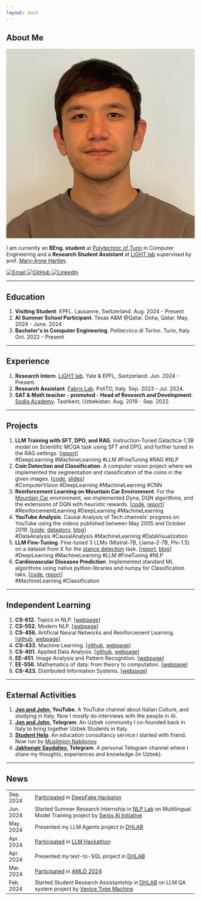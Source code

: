```yaml
---
layout: main
---
```

## <span class="section-bar"></span> About Me

<img class="profile-picture" src="profile-picture.jpeg">

I am currently an **BEng. student** at [Polytechnic of Turin]([https://epfl.ch](https://www.polito.it/)) in Computer Engineering and a **Research Student Assistant** at [LiGHT lab]([https://www.yale-light.org/]) supervised by prof. [Mary-Anne Hartley]([https://medicine.yale.edu/profile/mary-anne-hartley/]). 

<p align="left">
  <a href="mailto:mukhammadali.sayfiddinov@student.polito.it">
    <img src="https://img.icons8.com/ios-filled/50/000000/email.png" alt="Email" style="width:20px; height:20px;" />
  </a>
  <a href="https://github.com/aleph17">
    <img src="https://img.icons8.com/ios-filled/50/000000/github.png" alt="GitHub" style="width:20px; height:20px;" />
  </a>
  <a href="https://www.linkedin.com/in/mukali/">
    <img src="https://img.icons8.com/ios-filled/50/000000/linkedin.png" alt="LinkedIn" style="width:20px; height:20px;" />
  </a>
</p>

---

## <span class="section-bar"></span> Education

1. **Visiting Student**. EPFL. Lausanne, Switzerland. <span class="dates">Aug. 2024 - Present</span>
2. **AI Summer School Participant**. Texas A&M @Qatar. Doha, Qatar. <span class="dates">May. 2024 - June. 2024</span>
3. **Bachelor's in Computer Engineering**. Politecnico di Torino. Turin, Italy. <span class="dates">Oct. 2022 - Present</span>

---

## <span class="section-bar"></span> Experience

1. **Research Intern**. [LiGHT lab](https://www.yale-light.org/). Yale & EPFL, Switzerland. <span class="dates">Jun. 2024 - Present.</span> <br> 
2. **Research Assistant**. [Fabris Lab](https://www.epfl.ch/labs/dhlab/). PoliTO, Italy. <span class="dates">Sep. 2023 - Jul. 2024.</span> <br> 
3. **SAT & Math teacher - promoted - Head of Research and Development**. [Sodiq Academy](https://sodiqacademy.uz/). Tashkent, Uzbekistan. <span class="dates">Aug. 2019 - Sep. 2022.</span>

--- 

## <span class="section-bar"></span> Projects
1. **LLM Training with SFT, DPO, and RAG**. Instruction-Tuned Galactica-1.3B model on Scientific MCQA task using SFT and DPO, and further tuned in the RAG settings. [[report](https://github.com/Jakhongir0103/sft-dpo-rag-training/blob/main/pdfs/report.pdf)] <br> <span class="tag">#DeepLearning</span> <span class="tag">#MachineLearning</span> <span class="tag">#LLM</span> <span class="tag">#FineTuning</span> <span class="tag">#RAG</span> <span class="tag">#NLP</span>
2. **Coin Detection and Classification**. A computer vision project where we implemented the segmentation and classification of the coins in the given images. [[code](https://github.com/Jakhongir0103/Coin-segmentation-and-classification), [slides](https://github.com/Jakhongir0103/Coin-segmentation-and-classification/blob/main/slides.pdf)] <br> <span class="tag">#ComputerVision</span> <span class="tag">#DeepLearning</span> <span class="tag">#MachineLearning</span> <span class="tag">#CNN</span>
3. **Reinforcement Learning on Mountain Car Environment**. For the [Mountain Car](https://www.gymlibrary.dev/environments/classic_control/mountain_car/) environment, we implemented Dyna, DQN algorithms, and the extensions of DQN with heuristic rewards. [[code](https://github.com/Jakhongir0103/mountain-car-reinforcement-learning), [report](https://github.com/Jakhongir0103/mountain-car-reinforcement-learning/blob/main/pdf/report.pdf)] <br> <span class="tag">#ReinforcementLearning</span> <span class="tag">#DeepLearning</span> <span class="tag">#MachineLearning</span>
4. **YouTube Analysis**. Causal Analysis of Tech channels' progress on YouTube using the videos published between May 2005 and October 2019. [[code](https://github.com/Jakhongir0103/A-recipe-for-a-successful-tech-review-channel), [datastory](https://jakhongir0103.github.io/datastory/), [blog](posts/youtube_analysis.md)] <br> <span class="tag">#DataAnalysis</span> <span class="tag">#CausalAnalysis</span> <span class="tag">#MachineLearning</span> <span class="tag">#DataVisualization</span>
5. **LLM Fine-Tuning**. Fine-tuned 3 LLMs (Mistral-7B, Llama-2-7B, Phi-1.5) on a dataset from X for the [stance detection](https://paperswithcode.com/task/stance-detection) task. [[report](https://github.com/Jakhongir0103/Machine-Learning_EPFL/blob/master/projects/project2/project2_report.pdf), [blog](posts/llm_fine-tuning.md)] <br> <span class="tag">#DeepLearning</span> <span class="tag">#MachineLearning</span> <span class="tag">#LLM</span> <span class="tag">#FineTuning</span> <span class="tag">#NLP</span>
6. **Cardiovascular Diseases Prediction**. Implemented standard ML algorithms using native python libraries and numpy for Classification taks. [[code](https://github.com/Jakhongir0103/Cardiovascular-Diseases-Prediction), [report](https://github.com/Jakhongir0103/Cardiovascular-Diseases-Prediction/blob/main/pdfs/project1_report.pdf)] <br> <span class="tag">#MachineLearning</span> <span class="tag">#Classification</span>

---


## <span class="section-bar"></span> Independent Learning
1. **CS-612.** Topics in NLP. [[webpage](https://edu.epfl.ch/coursebook/en/topics-in-natural-language-processing-CS-612)]
2. **CS-552.** Modern NLP. [[webpage](https://edu.epfl.ch/coursebook/en/modern-natural-language-processing-CS-552)]
3. **CS-456.** Artificial Neural Networks and Reinforcement Learning. [[github](https://github.com/Jakhongir0103/Artificial-NN_and_RL), [webpage](https://edu.epfl.ch/coursebook/en/deep-reinforcement-learning-CS-456)]
4. **CS-433.** Machine Learning. [[github](https://github.com/Jakhongir0103/Machine-Learning_EPFL), [webpage](https://www.epfl.ch/labs/mlo/machine-learning-cs-433-2023/)]
5. **CS-401.** Applied Data Analysis. [[github](https://github.com/Jakhongir0103/Applied-Data-Analysis_EPFL), [webpage](https://epfl-ada.github.io/teaching/fall2023/cs401/)]
6. **EE-451.** Image Analysis and Pattern Recognition. [[webpage](https://edu.epfl.ch/coursebook/en/image-analysis-and-pattern-recognition-EE-451)]
7. **EE-556.** Mathematics of data: from theory to computation. [[webpage](https://edu.epfl.ch/coursebook/en/mathematics-of-data-from-theory-to-computation-EE-556)]
8. **CS-423.** Distributed Information Systems. [[webpage](https://edu.epfl.ch/coursebook/en/distributed-information-systems-CS-423)]

---

## <span class="section-bar"></span> External Activities
1. **[Jon and John](https://www.youtube.com/@jonandjohn7726), YouTube**. A YouTube channel about Italian Culture, and studying in Italy. Now I mostly do interviews with the people in AI.
2. **[Jon and John](https://t.me/Study_in_Italy_SH), Telegram**. An Uzbek community I co-founded back in Italy to bring together Uzbek Students in Italy.
3. **[Student Help](https://www.youtube.com/@studenthelp2156)**. An education consultancy service I started with friend. Now run by [Muslimjon Nabijonov](https://t.me/italiyavamuslimjon).
4. **[Jakhongir Saydaliev](t.me/jakhongir_saydaliev), Telegram**. A personal Telegram channel where I share my thoughts, experiences and knowledge (in Uzbek).

---

## <span class="section-bar"></span> News
<table>
  <tr>
    <td>Sep. 2024</td>
    <td><a href="https://deepfake-minihackaton.my.canva.site/">Participated</a> in <a href="https://memento.epfl.ch/event/deepfake-mini-hackathon/">DeepFake Hackaton</a></td>
  </tr>
  <tr>
    <td>Jun. 2024</td>
    <td>Started Summer Research Internship in <a href="https://nlp.epfl.ch">NLP Lab</a> on Multilingual Model Training project by <a href="https://www.swiss-ai.org">Swiss AI Initiative</a></td>
  </tr>
  <tr>
    <td>May. 2024</td>
    <td>Presented my LLM Agents project in <a href="https://www.epfl.ch/labs/dhlab/">DHLAB</a></td>
  </tr>
  <tr>
    <td>Apr. 2024</td>
    <td><a href="https://github.com/Jakhongir0103/Coding_interview_bot">Participated</a> in <a href="https://www.linkedin.com/posts/lauzhack_hackathon-llms-genai-activity-7189548347953750016-CaxD/">LLM Hackathon</a></td>
  </tr>
  <tr>
    <td>Apr. 2024</td>
    <td>Presented my text-to-SQL project in <a href="https://www.epfl.ch/labs/dhlab/">DHLAB</a></td>
  </tr>
  <tr>
    <td>Mar. 2024</td>
    <td><a href="https://drive.google.com/drive/folders/1teC1REyTPTpRIVsZiywHxBddBd7KoKE0">Participated</a> in <a href="https://2024.appliedmldays.org">AMLD 2024</a></td>
  </tr>
  <tr>
    <td>Feb. 2024</td>
    <td>Started Student Research Assistantship in <a href="https://www.epfl.ch/labs/dhlab/">DHLAB</a> on LLM QA system project by <a href="https://www.epfl.ch/research/domains/venice-time-machine/">Venice Time Machine</a></td>
  </tr>
</table>
